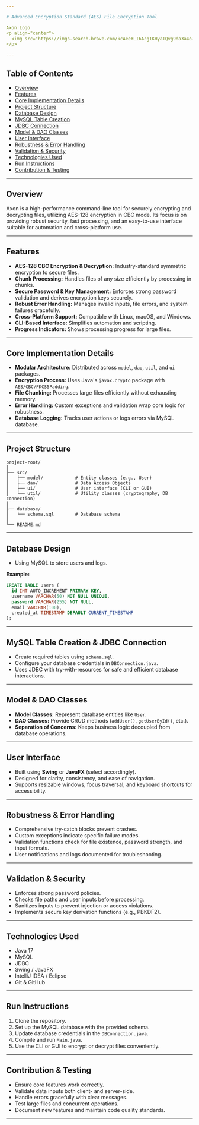 ```yaml
---

# Advanced Encryption Standard (AES) File Encryption Tool

Axon Logo  
<p align="center">
  <img src="https://imgs.search.brave.com/kcAeeXLI6Acg1KHyaTQvg9da3a4o7pGvM2BWGGttsY0/rs:fit:500:0:0:0/g:ce/aHR0cHM6Ly9pbWdz/LnNlYXJjaC5icmF2/ZS5jb20vb3JnSWVX/TmE5U0owblhFeXJn/WFJ2bndLVVpSV2po/azVzelhHM1JwalEt/Yy9yczpmaXQ6NTAw/OjA6MDowL2c6Y2Uv/YUhSMGNITTZMeTkz/ZDNjdS9jR0YxWW05/NExtTnZiUzlvL2RX/Sm1jeTlYYUhrbE1q/QnAvY3lVeU1HVnVZ/M0o1Y0hScC9iMjRs/TWpCdlppVXlNRWhK/L1VFRkJKVEl3WTI5/dGNHeHAvWVc1MEpU/SXdaVzFoYVd4ei9K/VEl3YVcxd2IzSjBZ/VzUwL0pUSXdkRzhs/TWpCd2NtOTAvWldO/MEpUSXdaVkJJU1M1/cS9jR2M.jpeg" alt="AES Logo" width="200"/>
</p>

---
```


## Table of Contents

- [Overview](#overview)
- [Features](#features)
- [Core Implementation Details](#core-implementation-details)
- [Project Structure](#project-structure)
- [Database Design](#database-design)
- [MySQL Table Creation](#mysql-table-creation)
- [JDBC Connection](#jdbc-connection)
- [Model & DAO Classes](#model--dao-classes)
- [User Interface](#user-interface)
- [Robustness & Error Handling](#robustness--error-handling)
- [Validation & Security](#validation--security)
- [Technologies Used](#technologies-used)
- [Run Instructions](#run-instructions)
- [Contribution & Testing](#contribution--testing)

---

## Overview

Axon is a high-performance command-line tool for securely encrypting and decrypting files, utilizing AES-128 encryption in CBC mode. Its focus is on providing robust security, fast processing, and an easy-to-use interface suitable for automation and cross-platform use.

---

## Features

- **AES-128 CBC Encryption & Decryption:** Industry-standard symmetric encryption to secure files.
- **Chunk Processing:** Handles files of any size efficiently by processing in chunks.
- **Secure Password & Key Management:** Enforces strong password validation and derives encryption keys securely.
- **Robust Error Handling:** Manages invalid inputs, file errors, and system failures gracefully.
- **Cross-Platform Support:** Compatible with Linux, macOS, and Windows.
- **CLI-Based Interface:** Simplifies automation and scripting.
- **Progress Indicators:** Shows processing progress for large files.

---

## Core Implementation Details

- **Modular Architecture:** Distributed across `model`, `dao`, `util`, and `ui` packages.
- **Encryption Process:** Uses Java's `javax.crypto` package with `AES/CBC/PKCS5Padding`.
- **File Chunking:** Processes large files efficiently without exhausting memory.
- **Error Handling:** Custom exceptions and validation wrap core logic for robustness.
- **Database Logging:** Tracks user actions or logs errors via MySQL database.

---

## Project Structure

```
project-root/
│
├── src/
│   ├── model/            # Entity classes (e.g., User)
│   ├── dao/              # Data Access Objects
│   ├── ui/               # User interface (CLI or GUI)
│   └── util/             # Utility classes (cryptography, DB connection)
│
├── database/
│   └── schema.sql        # Database schema
│
└── README.md
```

---

## Database Design

* Using MySQL to store users and logs.

**Example:**

```sql
CREATE TABLE users (
  id INT AUTO_INCREMENT PRIMARY KEY,
  username VARCHAR(50) NOT NULL UNIQUE,
  password VARCHAR(255) NOT NULL,
  email VARCHAR(100),
  created_at TIMESTAMP DEFAULT CURRENT_TIMESTAMP
);
```

---

## MySQL Table Creation & JDBC Connection

- Create required tables using `schema.sql`.
- Configure your database credentials in `DBConnection.java`.
- Uses JDBC with try-with-resources for safe and efficient database interactions.

---

## Model & DAO Classes

- **Model Classes:** Represent database entities like `User`.
- **DAO Classes:** Provide CRUD methods (`addUser()`, `getUserById()`, etc.).
- **Separation of Concerns:** Keeps business logic decoupled from database operations.

---

## User Interface

- Built using **Swing** or **JavaFX** (select accordingly).
- Designed for clarity, consistency, and ease of navigation.
- Supports resizable windows, focus traversal, and keyboard shortcuts for accessibility.

---

## Robustness & Error Handling

- Comprehensive try-catch blocks prevent crashes.
- Custom exceptions indicate specific failure modes.
- Validation functions check for file existence, password strength, and input formats.
- User notifications and logs documented for troubleshooting.

---

## Validation & Security

- Enforces strong password policies.
- Checks file paths and user inputs before processing.
- Sanitizes inputs to prevent injection or access violations.
- Implements secure key derivation functions (e.g., PBKDF2).

---

## Technologies Used

- Java 17
- MySQL
- JDBC
- Swing / JavaFX
- IntelliJ IDEA / Eclipse
- Git & GitHub

---

## Run Instructions

1. Clone the repository.
2. Set up the MySQL database with the provided schema.
3. Update database credentials in the `DBConnection.java`.
4. Compile and run `Main.java`.
5. Use the CLI or GUI to encrypt or decrypt files conveniently.

---

## Contribution & Testing

- Ensure core features work correctly.
- Validate data inputs both client- and server-side.
- Handle errors gracefully with clear messages.
- Test large files and concurrent operations.
- Document new features and maintain code quality standards.

---
